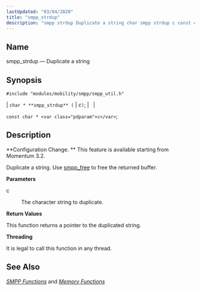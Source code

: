 ```yaml
---
lastUpdated: "03/04/2020"
title: "smpp_strdup"
description: "smpp strdup Duplicate a string char smpp strdup c const char c Configuration Change This feature is available starting from Momentum 3 2 Duplicate a string Use smpp free to free the returned buffer c The character string to duplicate This function returns a pointer to the duplicated string It..."
---
```


<a name="apis.smpp_strdup"></a> 
## Name

smpp_strdup — Duplicate a string

## Synopsis

`#include "modules/mobility/smpp/smpp_util.h"`

| `char * **smpp_strdup** (` | <var class="pdparam">c</var>`)`; |   |

`const char * <var class="pdparam">c</var>`;<a name="idp61545280"></a> 
## Description

**Configuration Change. ** This feature is available starting from Momentum 3.2.

Duplicate a string. Use [smpp_free](/momentum/3/3-api/apis-smpp-free) to free the returned buffer.

**<a name="idp61548896"></a> Parameters**

<dl class="variablelist">

<dt>c</dt>

<dd>

The character string to duplicate.

</dd>

</dl>

**<a name="idp61551920"></a> Return Values**

This function returns a pointer to the duplicated string.

**<a name="idp61552864"></a> Threading**

It is legal to call this function in any thread.

<a name="idp61553968"></a> 
## See Also

[*SMPP Functions*](/momentum/3/3-api/smpp) and [*Memory Functions*](/momentum/3/3-api/3-api-memory)